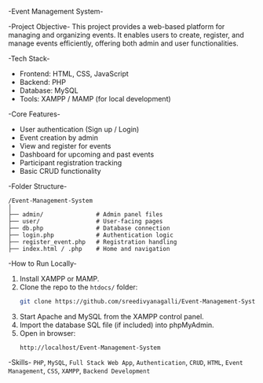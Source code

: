 -Event Management System-

-Project Objective-
This project provides a web-based platform for managing and organizing events. It enables users to create, register, and manage events efficiently, offering both admin and user functionalities.

-Tech Stack-
- Frontend: HTML, CSS, JavaScript
- Backend: PHP
- Database: MySQL
- Tools: XAMPP / MAMP (for local development)

-Core Features-
- User authentication (Sign up / Login)
- Event creation by admin
- View and register for events
- Dashboard for upcoming and past events
- Participant registration tracking
- Basic CRUD functionality

-Folder Structure-
```
/Event-Management-System
│
├── admin/               # Admin panel files
├── user/                # User-facing pages
├── db.php               # Database connection
├── login.php            # Authentication logic
├── register_event.php   # Registration handling
├── index.html / .php    # Home and navigation
```

-How to Run Locally-
1. Install XAMPP or MAMP.
2. Clone the repo to the `htdocs/` folder:
   ```bash
   git clone https://github.com/sreedivyanagalli/Event-Management-System.git
   ```
3. Start Apache and MySQL from the XAMPP control panel.
4. Import the database SQL file (if included) into phpMyAdmin.
5. Open in browser:
   ```
   http://localhost/Event-Management-System
   ```
   
-Skills-
`PHP`, `MySQL`, `Full Stack Web App`, `Authentication`, `CRUD`, `HTML`, `Event Management`, `CSS`, `XAMPP`, `Backend Development`
